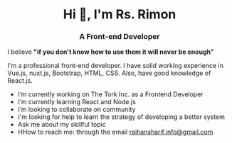 <h1  align="center">Hi 👋, I'm Rs. Rimon</h1>

 <h3 align="center">A Front-end Developer</h3> 

 I believe **"if you don't know how to use them it will never be enough"** <br>
 
I'm a professional front-end developer. I have solid working experience in Vue.js, nuxt.js, Bootstrap, HTML, CSS. Also, have good knowledge of React.js.

- I’m currently working on The Tork Inc. as a Frontend Developer
- I’m currently learning React and Node.js
- I’m looking to collaborate on community
- I'm looking for help to learn the strategy of developing a better system
- Ask me about my skillful topic
- HHow to reach me: through the email raihansharif.info@gmail.com
